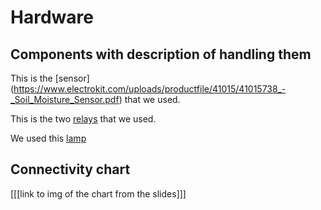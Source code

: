 # Hardware

## Components with description of handling them

This is the [sensor] (https://www.electrokit.com/uploads/productfile/41015/41015738_-_Soil_Moisture_Sensor.pdf) that we used.

This is the two [relays](https://www.electrokit.com/uploads/productfile/41015/41015704_-_5V_Relay_Module.pdf) that we used. 

We used this [lamp](https://www.kjell.com/se/produkter/hem-fritid/tradgard/vaxtlampor/vaxtlampa-led-e27-1200-lm-p64560?gclid=Cj0KCQiAieWOBhCYARIsANcOw0zotIo42_MUFOpcMuNYAMZnTFBfwb3OmhILSr8SXYybIhZ_YeAcE9UaAkHfEALw_wcB&gclsrc=aw.ds)


## Connectivity chart

[[[link to img of the chart from the slides]]]
